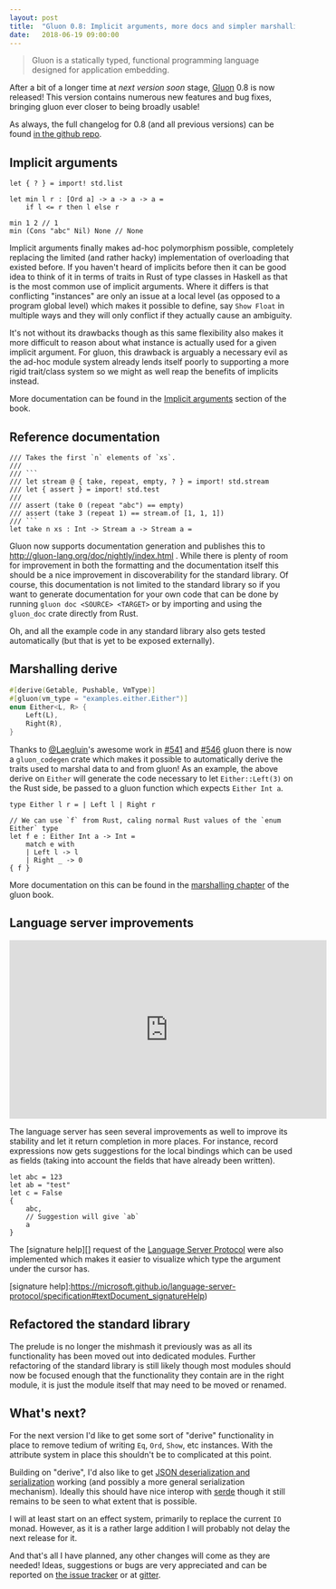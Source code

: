 ```yaml
---
layout: post
title:  "Gluon 0.8: Implicit arguments, more docs and simpler marshalling"
date:   2018-06-19 09:00:00
---
```


> Gluon is a statically typed, functional programming language designed for application embedding.

After a bit of a longer time at *next version soon* stage, [Gluon](https://github.com/gluon-lang/gluon) 0.8 is now released! This version contains numerous new features and bug fixes, bringing gluon ever closer to being broadly usable!

As always, the full changelog for 0.8 (and all previous versions) can be found [in the github repo](https://github.com/gluon-lang/gluon/blob/master/CHANGELOG.md).

## Implicit arguments

```f#
let { ? } = import! std.list

let min l r : [Ord a] -> a -> a -> a =
    if l <= r then l else r

min 1 2 // 1
min (Cons "abc" Nil) None // None
```

Implicit arguments finally makes ad-hoc polymorphism possible, completely replacing the limited (and rather hacky) implementation of overloading that existed before. If you haven't heard of implicits before then it can be good idea to think of it in terms of traits in Rust of type classes in Haskell as that is the most common use of implicit arguments. Where it differs is that conflicting "instances" are only an issue at a local level (as opposed to a program global level) which makes it possible to define, say `Show Float` in multiple ways and they will only conflict if they actually cause an ambiguity.

It's not without its drawbacks though as this same flexibility also makes it more difficult to reason about what instance is actually used for a given implicit argument. For gluon, this drawback is arguably a necessary evil as the ad-hoc module system already lends itself poorly to supporting a more rigid trait/class system so we might as well reap the benefits of implicits instead.

More documentation can be found in the [Implicit arguments](http://gluon-lang.org/book/syntax-and-semantics.html#implicit-arguments) section of the book.

## Reference documentation

```f#
/// Takes the first `n` elements of `xs`.
///
/// ```
/// let stream @ { take, repeat, empty, ? } = import! std.stream
/// let { assert } = import! std.test
///
/// assert (take 0 (repeat "abc") == empty)
/// assert (take 3 (repeat 1) == stream.of [1, 1, 1])
/// ```
let take n xs : Int -> Stream a -> Stream a =
```

Gluon now supports documentation generation and publishes this to http://gluon-lang.org/doc/nightly/index.html . While there is plenty of room for improvement in both the formatting and the documentation itself this should be a nice improvement in discoverability for the standard library. Of course, this documentation is not limited to the standard library so if you want to generate documentation for your own code that can be done by running `gluon doc <SOURCE> <TARGET>` or by importing and using the `gluon_doc` crate directly from Rust.

Oh, and all the example code in any standard library also gets tested automatically (but that is yet to be exposed externally).


## Marshalling derive 

```rust
#[derive(Getable, Pushable, VmType)]
#[gluon(vm_type = "examples.either.Either")]
enum Either<L, R> {
    Left(L),
    Right(R),
}
```

Thanks to [@Laegluin][]'s awesome work in [#541][] and [#546][] gluon there is now a `gluon_codegen` crate which makes it possible to automatically derive the traits used to marshal data to and from gluon! As an example, the above derive on `Either` will generate the code necessary to let `Either::Left(3)` on the Rust side, be passed to a gluon function which expects `Either Int a`.

```f#
type Either l r = | Left l | Right r

// We can use `f` from Rust, caling normal Rust values of the `enum Either` type
let f e : Either Int a -> Int =
    match e with
    | Left l -> l
    | Right _ -> 0
{ f }
```

More documentation on this can be found in the [marshalling chapter][] of the gluon book.

[@Laegluin]:https://github.com/Laegluin
[#541]:https://github.com/gluon-lang/gluon/pull/541
[#546]:https://github.com/gluon-lang/gluon/pull/546
[marshalling chapter]:http://gluon-lang.org/book/marshalling-types.html


## Language server improvements

<iframe width="560" height="315" src="https://www.youtube-nocookie.com/embed/59igc9juLSE?rel=0" frameborder="0" allow="autoplay; encrypted-media" allowfullscreen></iframe>

The language server has seen several improvements as well to improve its stability and let it return completion in more places. For instance, record expressions now gets suggestions for the local bindings which can be used as fields (taking into account the fields that have already been written).

```f#
let abc = 123
let ab = "test"
let c = False
{
    abc,
    // Suggestion will give `ab`
    a
}
```

The [signature help][] request of the [Language Server Protocol][] were also implemented which makes it easier to visualize which type the argument under the cursor has.

[Language Server Protocol]:https://microsoft.github.io/language-server-protocol
[signature help]:https://microsoft.github.io/language-server-protocol/specification#textDocument_signatureHelp)

## Refactored the standard library

The prelude is no longer the mishmash it previously was as all its functionality has been moved out into dedicated modules. Further refactoring of the standard library is still likely though most modules should now be focused enough that the functionality they contain are in the right module, it is just the module itself that may need to be moved or renamed.

## What's next?

For the next version I'd like to get some sort of "derive" functionality in place to remove tedium of writing `Eq`, `Ord`, `Show`, etc instances. With the attribute system in place this shouldn't be to complicated at this point.

Building on "derive", I'd also like to get [JSON deserialization and serialization](https://github.com/gluon-lang/gluon/issues/333) working (and possibly a more general serialization mechanism). Ideally this should have nice interop with [serde](https://serde.rs) though it still remains to be seen to what extent that is possible.

I will at least start on an effect system, primarily to replace the current `IO` monad. However, as it is a rather large addition I will probably not delay the next release for it.

And that's all I have planned, any other changes will come as they are needed! Ideas, suggestions or bugs are very appreciated and can be reported on [the issue tracker][] or at [gitter][].

[gitter]:https://gitter.im/gluon-lang/gluon
[the issue tracker]:https://github.com/gluon-lang/gluon/issues
